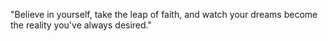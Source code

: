 "Believe in yourself, take the leap of faith, and watch your dreams become the reality you've always desired."
